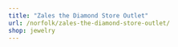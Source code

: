 ```yaml
---
title: "Zales the Diamond Store Outlet"
url: /norfolk/zales-the-diamond-store-outlet/
shop: jewelry
---
```

